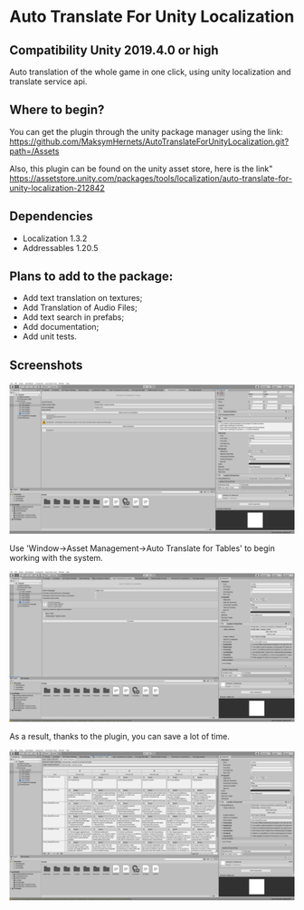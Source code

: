 # Auto Translate For Unity Localization
## Compatibility Unity 2019.4.0 or high

Auto translation of the whole game in one click, using unity localization and translate service api.

## Where to begin?
You can get the plugin through the unity package manager using the link:
https://github.com/MaksymHernets/AutoTranslateForUnityLocalization.git?path=/Assets

Also, this plugin can be found on the unity asset store, here is the link"
https://assetstore.unity.com/packages/tools/localization/auto-translate-for-unity-localization-212842

## Dependencies
- Localization 1.3.2 
- Addressables 1.20.5

## Plans to add to the package:
- Add text translation on textures;
- Add Translation of Audio Files;
- Add text search in prefabs;
- Add documentation;
- Add unit tests.

## Screenshots

![GitHub Logo](/Screenshots/SearchTextSceneWIndow.png)

Use 'Window->Asset Management->Auto Translate for Tables' to begin working with the system.

![GitHub Logo](/Screenshots/TextTranslateWindow.png)

As a result, thanks to the plugin, you can save a lot of time.

![GitHub Logo](/Screenshots/ResultStringTable.png)

